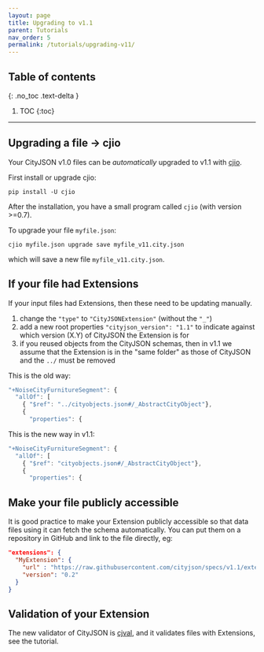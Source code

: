 ```yaml
---
layout: page
title: Upgrading to v1.1
parent: Tutorials
nav_order: 5
permalink: /tutorials/upgrading-v11/
---
```


## Table of contents
{: .no_toc .text-delta }

1. TOC
{:toc}

---

## Upgrading a file -> cjio 

Your CityJSON v1.0 files can be *automatically* upgraded to v1.1 with [cjio](https://github.com/cityjson/cjio).

First install or upgrade cjio:
```
pip install -U cjio
```

After the installation, you have a small program called `cjio` (with version >=0.7).

To upgrade your file `myfile.json`:
```
cjio myfile.json upgrade save myfile_v11.city.json
```

which will save a new file `myfile_v11.city.json`.


## If your file had Extensions

If your input files had Extensions, then these need to be updating manually.

1. change the `"type"` to `"CityJSONExtension"` (without the `"_"`)
2. add a new root properties `"cityjson_version": "1.1"` to indicate against which version (X.Y) of CityJSON the Extension is for
3. if you reused objects from the CityJSON schemas, then in v1.1 we assume that the Extension is in the "same folder" as those of CityJSON and the `../` must be removed

This is the old way:
```javascript
"+NoiseCityFurnitureSegment": {
  "allOf": [
    { "$ref": "../cityobjects.json#/_AbstractCityObject"},
    {
      "properties": { 
```

This is the new way in v1.1:
```javascript
"+NoiseCityFurnitureSegment": {
  "allOf": [
    { "$ref": "cityobjects.json#/_AbstractCityObject"},
    {
      "properties": { 
```


## Make your file publicly accessible

It is good practice to make your Extension publicly accessible so that data files using it can fetch the schema automatically.
You can put them on a repository in GitHub and link to the file directly, eg:

```json
"extensions": {
  "MyExtension": {
    "url" : "https://raw.githubusercontent.com/cityjson/specs/v1.1/extensions/Generic/generic.ext.json",
    "version": "0.2"
  }
}
```

## Validation of your Extension

The new validator of CityJSON is [cjval](https://validator.cityjson.org), and it validates files with Extensions, see the tutorial.

